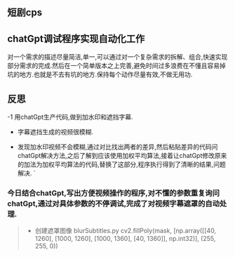 ## 短剧cps
## chatGpt调试程序实现自动化工作
 对一个需求的描述尽量简洁,单一,可以通过对一个复杂需求的拆解、组合,快速实现部分需求的完成.然后在一个简单版本之上完善,避免时间过多浪费在不懂且容易掉坑的地方.也就是不去有坑的地方.保持每个动作尽量有效,不做无用功.
##  **反思**
 -1 用chatGpt生产代码,做到加水印和遮挡字幕.
+ 字幕遮挡生成的视频很模糊.
- 发现加水印视频不会模糊,通过对比找出两者的差异,然后粘贴差异的代码问chatGpt解决方法,之后了解到应该使用加权平均算法,接着让chatGpt修改原来的加法为加权平均算法的代码,替换了这部分,程序执行得到了清晰的结果,问题解决. `

### 今日结合chatGpt,写出方便视频操作的程序,对不懂的参数重复询问chatGpt,通过对具体参数的不停调试,完成了对视频字幕遮罩的自动处理.
 >* 创建遮罩图像 blurSubtitles.py
 >        cv2.fillPoly(mask, [np.array([[40, 1260], [1000, 1260], [1000, 1360], [40, 1360]], np.int32)], (255, 255, 0))
